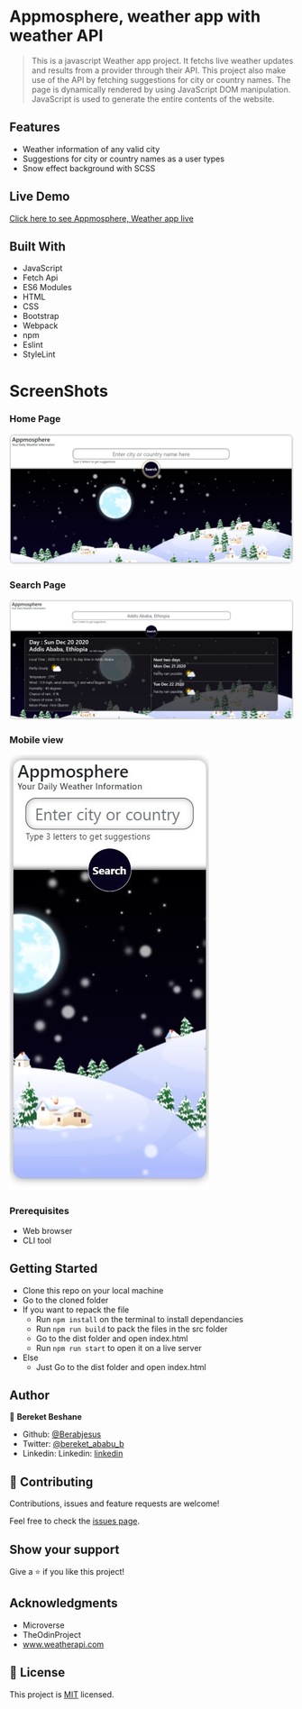 # Appmosphere, weather app with weather API

> This is a javascript Weather app project. It fetchs live weather updates and results from a provider through their API. This project also make use of the API by fetching suggestions for city or country names. The page is dynamically rendered by using JavaScript DOM manipulation. JavaScript is used to generate the entire contents of the website. 

## Features

- Weather information of any valid city
- Suggestions for city or country names as a user types
- Snow effect background with SCSS

## Live Demo

[Click here to see Appmosphere, Weather app live](https://raw.githack.com/Berabjesus/Weather-App-with-weatherAPI.com/working-branch/dist/index.html)


## Built With

- JavaScript
- Fetch Api
- ES6 Modules
- HTML
- CSS
- Bootstrap
- Webpack
- npm
- Eslint
- StyleLint

# ScreenShots
### Home Page
<img src="./public/s1.JPG" width="auto" height="auto" />

### Search Page
<img src="./public/s2.JPG" width="auto" height="auto" />

### Mobile view
<img src="./public/s3.JPG" width="auto" height="auto" />

### Prerequisites
- Web browser
- CLI tool

## Getting Started
- Clone this repo on your local machine
- Go to the cloned folder
- If you want to repack the file
  - Run `npm install` on the terminal to install dependancies
  - Run `npm run build` to pack the files in the src folder
  - Go to the dist folder and open index.html
  - Run `npm run start` to open it on a live server
- Else
  - Just Go to the dist folder and open index.html

## Author

👤 **Bereket Beshane**

- Github: [@Berabjesus](https://github.com/Berabjesus)
- Twitter: [@bereket_ababu_b](https://twitter.com/bereket_ababu_b)
- Linkedin: Linkedin: [linkedin](https://www.linkedin.com/in/bereket-beshane-a1b75a1a9/) 

## 🤝 Contributing

Contributions, issues and feature requests are welcome!

Feel free to check the [issues page](https://github.com/Berabjesus/Weather-App-with-weatherAPI.com/issues).

## Show your support

Give a ⭐️ if you like this project!

## Acknowledgments
- Microverse
- TheOdinProject
- www.weatherapi.com

## 📝 License

This project is [MIT](lic.url) licensed.
